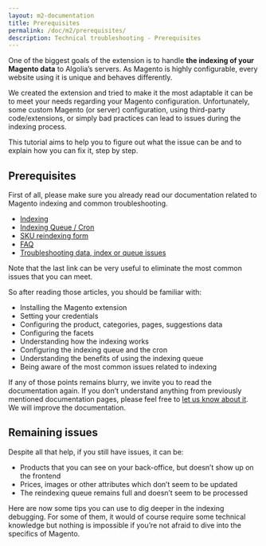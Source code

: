 ```yaml
---
layout: m2-documentation
title: Prerequisites
permalink: /doc/m2/prerequisites/
description: Technical troubleshooting - Prerequisites
---
```


One of the biggest goals of the extension is to handle **the indexing of your Magento data** to Algolia’s servers. As Magento is highly configurable, every website using it is unique and behaves differently.

We created the extension and tried to make it the most adaptable it can be to meet your needs regarding your Magento configuration. Unfortunately, some custom Magento (or server) configuration, using third-party code/extensions, or simply bad practices can lead to issues during the indexing process.

This tutorial aims to help you to figure out what the issue can be and to explain how you can fix it, step by step.

## Prerequisites ##

First of all, please make sure you already read our documentation related to Magento indexing and common troubleshooting.

- [Indexing](/magento/doc/m2/indexing/)
- [Indexing Queue / Cron](/magento/doc/m2/indexing-queue/)
- [SKU reindexing form](/magento/doc/m2/sku-reindexing-form/)
- [FAQ](/magento/faq/)
- [Troubleshooting data, index or queue issues](/magento/doc/faq-support-data/)

Note that the last link can be very useful to eliminate the most common issues that you can meet. 

So after reading those articles, you should be familiar with:

- Installing the Magento extension
- Setting your credentials 
- Configuring the product, categories, pages, suggestions data 
- Configuring the facets
- Understanding how the indexing works
- Configuring the indexing queue and the cron
- Understanding the benefits of using the indexing queue
- Being aware of the most common issues related to indexing

If any of those points remains blurry, we invite you to read the documentation again. If you don’t understand anything from previously mentioned documentation pages, please feel free to [let us know about it](https://github.com/algolia/magento/issues/new). We will improve the documentation.

## Remaining issues ##

Despite all that help, if you still have issues, it can be:

- Products that you can see on your back-office, but doesn’t show up on the frontend
- Prices, images or other attributes which don’t seem to be updated
- The reindexing queue remains full and doesn’t seem to be processed

Here are now some tips you can use to dig deeper in the indexing debugging. For some of them, it would of course require some technical knowledge but nothing is impossible if you’re not afraid to dive into the specifics of Magento.
